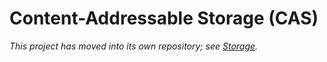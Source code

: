 # Content-Addressable Storage (CAS)

_This project has moved into its own repository; see [Storage][]._

[Storage]: /datagrok/storage

